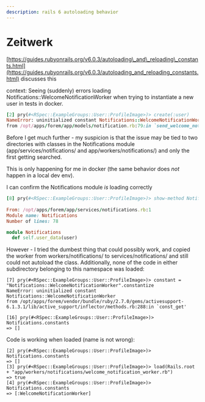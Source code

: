 ```yaml
---
description: rails 6 autoloading behavior
---
```


# Zeitwerk

[https://guides.rubyonrails.org/v6.0.3/autoloading\_and\_reloading\_constants.html](https://guides.rubyonrails.org/v6.0.3/autoloading_and_reloading_constants.html) discusses this

context: Seeing \(suddenly\) errors loading Notifications::WelcomeNotificationWorker when trying to instantiate a new user in tests in docker.

```ruby
[2] pry(#<RSpec::ExampleGroups::User::ProfileImage>)> create(:user)
NameError: uninitialized constant Notifications::WelcomeNotificationWorker
from /opt/apps/forem/app/models/notification.rb:79:in `send_welcome_notification'

```

Before I get much further - my suspicion is that the issue may be tied to two directories with classes in the Notifications module \(app/services/notifications/ and app/workers/notifications/\) and only the first getting searched.

This is only happening for me in docker \(the same behavior does _not_ happen in a local dev env\). 

I can confirm the Notifications module _is_ loading correctly

```ruby
[8] pry(#<RSpec::ExampleGroups::User::ProfileImage>)> show-method Notifications
                                                                               
From: /opt/apps/forem/app/services/notifications.rb:1
Module name: Notifications
Number of lines: 78

module Notifications
  def self.user_data(user)
```

However - I tried the dumbest thing that could possibly work, and copied the worker from workers/notifications/ to services/notifications/ and still could not autoload the class. Additionally, none of the code in either subdirectory belonging to this namespace was loaded:

```text
[7] pry(#<RSpec::ExampleGroups::User::ProfileImage>)> constant = "Notifications::WelcomeNotificationWorker".constantize
NameError: uninitialized constant Notifications::WelcomeNotificationWorker                                             
from /opt/apps/forem/vendor/bundle/ruby/2.7.0/gems/activesupport-6.1.3.1/lib/active_support/inflector/methods.rb:288:in `const_get'

[16] pry(#<RSpec::ExampleGroups::User::ProfileImage>)> Notifications.constants
=> []                                                 
```

Code is working when loaded \(name is not wrong\):

```text
[2] pry(#<RSpec::ExampleGroups::User::ProfileImage>)> Notifications.constants
=> []                                                                        
[3] pry(#<RSpec::ExampleGroups::User::ProfileImage>)> load(Rails.root + "app/workers/notifications/welcome_notification_worker.rb")                                                     
=> true                                                                                                                            
[4] pry(#<RSpec::ExampleGroups::User::ProfileImage>)> Notifications.constants
=> [:WelcomeNotificationWorker]                       
```



